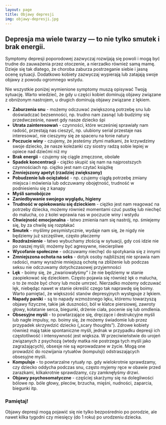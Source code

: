 ```yaml
---
layout: page
title: Objawy depresji
img: objawy-depresji.jpg
---
```

## Depresja ma wiele twarzy — to nie tylko smutek i brak energii.
Symptomy depresji poporodowej zazwyczaj rozwijają się powoli i mogą być trudne do zauważenia przez otoczenie, a nierzadko również samą mamę. Dzieje się tak dlatego, że choroba zaburza postrzeganie siebie i jasną ocenę sytuacji. Dodatkowo kobiety zazwyczaj wypierają lub zatajają swoje objawy z powodu ogromnego wstydu. 

<div class="box">
Nie wszystkie poniżej wymienione symptomy muszą opisywać Twoją sytuację. Warto wiedzieć, że gdy u części kobiet dominują objawy związane z obniżonym nastrojem, u drugich dominują objawy związane z lękiem. 
</div>

- **Zaburzenia snu** - możemy odczuwać zwiększoną potrzebę snu lub doświadczać bezsenności, np. trudno nam zasnąć lub budzimy się przedwcześnie, nawet gdy nasze dziecko śpi
- **Utrata zainteresowań** - czynności, które wcześniej sprawiały nam radość, przestają nas cieszyć, np. ulubiony serial przestaje nas interesować, nie cieszymy się ze spaceru na łonie natury
- **Poczucie winy** - czujemy, że jesteśmy złymi matkami, że krzywdzimy swoje dziecko, że nasze koleżanki czy siostry radzą sobie lepiej w opiece nad dziećmi niż my
- **Brak energii** - czujemy się ciągle zmęczone, obolałe
- **Spadek koncentracji** - ciężko skupić się nam na najprostszych czynnościach np. ciężko jest nam czytać książkę
- **Zmniejszony apetyt (rzadziej zwiększony)**
- **Pobudzenie lub ociężałość** - np. czujemy ciągłą potrzebę zmiany miejsca i mówienia lub odczuwamy obojętność, trudność w podniesieniu się z kanapy
- **Myśli samobójcze** 
- **Zaniedbywanie swojego wyglądu, higieny**
- **Trudność w opiekowaniu się dzieckiem** - ciężko jest nam reagować na potrzeby dziecka, możemy również momentami czuć pustkę lub niechęć do malucha, co z kolei wprawia nas w poczucie winy i wstydu
- **Chwiejność emocjonalna** - łatwo zmienia nam się nastrój, np. śmiejemy się, by za chwilę się rozpłakać
- **Smutek** - myślimy pesymistycznie, wydaje nam się, że nigdy nie będziemy już szczęśliwe, często płaczemy
- **Rozdrażnienie** - łatwo wybuchamy złością w sytuacji, gdy coś idzie nie po naszej myśli; możemy być agresywne, niecierpliwe
- **Wycofanie społeczne** - odczuwamy niechęć do spotykania się z innymi
- **Zmniejszona ochota na seks** - dotyk osoby najbliższej nie sprawia nam radości, mamy wyraźnie mniejszą ochotę na zbliżenie lub podczas seksu nie odczuwamy dotychczasowej przyjemności 
- **Lęk** - boimy się, że „zwariowałyśmy” i że nie będziemy w stanie zaopiekować się dzieckiem. Często pojawia się również lęk o malucha, o to że może być chory lub może umrzeć. Nierzadko możemy odczuwać lęk, niebędąc nawet w stanie określić czego tak naprawdę się boimy. Warto pamiętać, że większość stanów depresyjnych występuje z lękiem.
- **Napady paniki** - są to napady wzmożonego lęku, któremu towarzyszą objawy fizyczne, takie jak duszności, ból w klatce piersiowej, zawroty głowy, kołatanie serca, biegunki, drżenie ciała, pocenie się lub omdlenia.
- **Obsesyjne myśli** - to powtarzające się, dręczące i destrukcyjne myśli lub nagłe impulsy, np. boimy się, że możemy świadomie lub przez przypadek skrzywdzić dziecko („scary thoughts”). Zdrowe kobiety również mają takie spontaniczne myśli, jednak w przypadku depresji ich częstotliwość i intensywność jest większa. W przeciwieństwie do urojeń związanych z psychozą (wtedy matka nie postrzega tych myśli jako zagrażających), obsesje nie są wprowadzane w życie. Mogą one prowadzić do rozwijania rytuałów (kompulsji) odstraszających obsesyjne myśli.
- **Kompulsje** - to powtarzalne rytuały np. gdy wielokrotnie sprawdzamy, czy dziecko oddycha podczas snu, często myjemy ręce w obawie przed zarazkami, kilkakrotnie sprawdzamy, czy zamknęłyśmy drzwi.
- **Objawy psychosomatyczne** - częściej skarżymy się na dolegliwości bólowe np. bóle głowy, pleców, brzucha, mięśni, nudności, zaparcia, biegunki itp. 

<div class="box">
  <h3>Pamiętaj!</h3>
Objawy depresji mogą pojawić się nie tylko bezpośrednio po porodzie, ale nawet kilka tygodni czy miesięcy (do 1 roku) po urodzeniu dziecka. 
</div>
